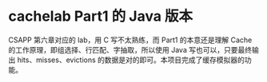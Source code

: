 # cachelab Part1 的 Java 版本
CSAPP 第六章对应的 lab，用 C 写不太熟练，而 Part1 的本意还是理解 Cache 的工作原理，即组选择、行匹配、字抽取，所以使用 Java 写也可以，只要最终输出 hits、misses、evictions 的数据是对的即可。本项目完成了缓存模拟器的功能。